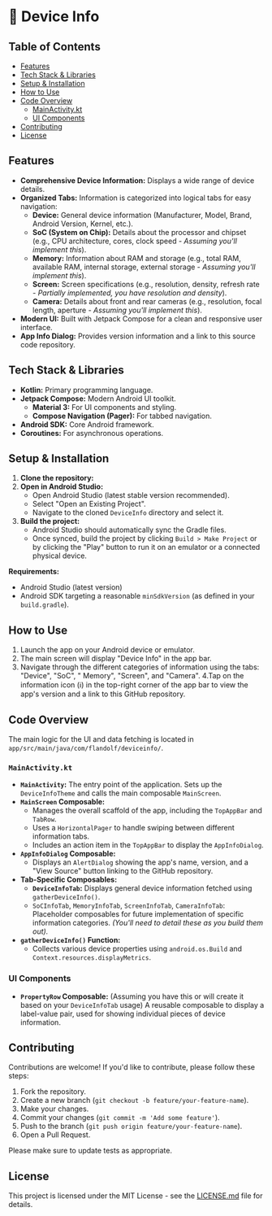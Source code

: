 # 📱 Device Info

## Table of Contents

- [Features](#features)
- [Tech Stack & Libraries](#tech-stack--libraries)
- [Setup & Installation](#setup--installation)
- [How to Use](#how-to-use)
- [Code Overview](#code-overview)
    - [MainActivity.kt](#mainactivitykt)
    - [UI Components](#ui-components)
- [Contributing](#contributing)
- [License](#license)

## Features

* **Comprehensive Device Information:** Displays a wide range of device details.
* **Organized Tabs:** Information is categorized into logical tabs for easy navigation:
    * **Device:** General device information (Manufacturer, Model, Brand, Android Version, Kernel,
      etc.).
    * **SoC (System on Chip):** Details about the processor and chipset (e.g., CPU architecture,
      cores, clock speed - *Assuming you'll implement this*).
    * **Memory:** Information about RAM and storage (e.g., total RAM, available RAM, internal
      storage, external storage - *Assuming you'll implement this*).
    * **Screen:** Screen specifications (e.g., resolution, density, refresh rate - *Partially
      implemented, you have resolution and density*).
    * **Camera:** Details about front and rear cameras (e.g., resolution, focal length, aperture -
      *Assuming you'll implement this*).
* **Modern UI:** Built with Jetpack Compose for a clean and responsive user interface.
* **App Info Dialog:** Provides version information and a link to this source code repository.

## Tech Stack & Libraries

* **Kotlin:** Primary programming language.
* **Jetpack Compose:** Modern Android UI toolkit.
    * **Material 3:** For UI components and styling.
    * **Compose Navigation (Pager):** For tabbed navigation.
* **Android SDK:** Core Android framework.
* **Coroutines:** For asynchronous operations.

## Setup & Installation

1. **Clone the repository:**
2. **Open in Android Studio:**
    * Open Android Studio (latest stable version recommended).
    * Select "Open an Existing Project".
    * Navigate to the cloned `DeviceInfo` directory and select it.
3. **Build the project:**
    * Android Studio should automatically sync the Gradle files.
    * Once synced, build the project by clicking `Build > Make Project` or by clicking the "Play"
      button to run it on an emulator or a connected physical device.

**Requirements:**

* Android Studio (latest version)
* Android SDK targeting a reasonable `minSdkVersion` (as defined in your `build.gradle`).

## How to Use

1. Launch the app on your Android device or emulator.
2. The main screen will display "Device Info" in the app bar.
3. Navigate through the different categories of information using the tabs: "Device", "SoC", "
   Memory", "Screen", and "Camera".
   4.Tap on the information icon (ℹ️) in the top-right corner of the app bar to view the app's
   version and a link to this GitHub repository.

## Code Overview

The main logic for the UI and data fetching is located in
`app/src/main/java/com/flandolf/deviceinfo/`.

### `MainActivity.kt`

* **`MainActivity`:** The entry point of the application. Sets up the `DeviceInfoTheme` and calls
  the main composable `MainScreen`.
* **`MainScreen` Composable:**
    * Manages the overall scaffold of the app, including the `TopAppBar` and `TabRow`.
    * Uses a `HorizontalPager` to handle swiping between different information tabs.
    * Includes an action item in the `TopAppBar` to display the `AppInfoDialog`.
* **`AppInfoDialog` Composable:**
    * Displays an `AlertDialog` showing the app's name, version, and a "View Source" button linking
      to the GitHub repository.
* **Tab-Specific Composables:**
    * **`DeviceInfoTab`:** Displays general device information fetched using `gatherDeviceInfo()`.
    * `SoCInfoTab`, `MemoryInfoTab`, `ScreenInfoTab`, `CameraInfoTab`: Placeholder composables for
      future implementation of specific information categories. *(You'll need to detail these as you
      build them out).*
* **`gatherDeviceInfo()` Function:**
    * Collects various device properties using `android.os.Build` and
      `Context.resources.displayMetrics`.

### UI Components

* **`PropertyRow` Composable:** (Assuming you have this or will create it based on your
  `DeviceInfoTab` usage) A reusable composable to display a label-value pair, used for showing
  individual pieces of device information.

## Contributing

Contributions are welcome! If you'd like to contribute, please follow these steps:

1. Fork the repository.
2. Create a new branch (`git checkout -b feature/your-feature-name`).
3. Make your changes.
4. Commit your changes (`git commit -m 'Add some feature'`).
5. Push to the branch (`git push origin feature/your-feature-name`).
6. Open a Pull Request.

Please make sure to update tests as appropriate.

## License

This project is licensed under the MIT License - see the [LICENSE.md](LICENSE.md) file for
details.

